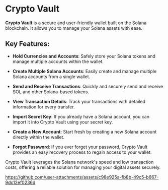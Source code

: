 # Crypto Vault

**Crypto Vault** is a secure and user-friendly wallet built on the Solana blockchain. It allows you to manage your Solana assets with ease.

## Key Features:

- **Hold Currencies and Accounts**: Safely store your Solana tokens and manage multiple accounts within the wallet.
- **Create Multiple Solana Accounts**: Easily create and manage multiple Solana accounts from a single wallet.

- **Send and Receive Transactions**: Quickly and securely send and receive SOL and other Solana-based tokens.

- **View Transaction Details**: Track your transactions with detailed information for every transfer.

- **Import Secret Key**: If you already have a Solana account, you can import it into Crypto Vault using your secret key.

- **Create a New Account**: Start fresh by creating a new Solana account directly within the wallet.

- **Forgot Password**: If you ever forget your password, Crypto Vault provides an easy recovery process to regain access to your wallet.

Crypto Vault leverages the Solana network's speed and low transaction costs, offering a reliable solution for managing your digital assets securely.


https://github.com/user-attachments/assets/c98e925a-fb8b-49c5-b667-9dc12ef0236d

